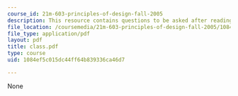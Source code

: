 ```yaml
---
course_id: 21m-603-principles-of-design-fall-2005
description: This resource contains questions to be asked after reading the play.
file_location: /coursemedia/21m-603-principles-of-design-fall-2005/1084ef5c015dc44ff64b839336ca46d7_class.pdf
file_type: application/pdf
layout: pdf
title: class.pdf
type: course
uid: 1084ef5c015dc44ff64b839336ca46d7

---
```

None